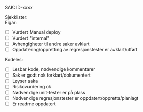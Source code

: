 SAK:
ID-xxxx
  
Sjekklister:  
Eigar:  
- [ ] Vurdert Manual deploy
- [ ] Vurdert "internal"
- [ ] Avhengigheter til andre saker avklart
- [ ] Oppdatering/oppretting av regresjonstester er avklart/utført
  
Kodeles:  
- [ ] Lesbar kode, nødvendige kommentarer
- [ ] Sak er godt nok forklart/dokumentert
- [ ] Løyser saka
- [ ] Risikovurdering ok
- [ ] Nødvendige unit-tester er på plass
- [ ] Nødvendige regresjonstester er oppdatert/oppretta/planlagt
- [ ] Er readme oppdatert